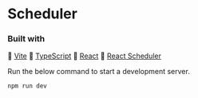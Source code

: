 # Scheduler

### Built with
🔹 [Vite](https://vitejs.dev/)
🔹 [TypeScript](https://www.typescriptlang.org/docs/)
🔹 [React](https://react.dev)
🔹 [React Scheduler](https://devexpress.github.io/devextreme-reactive/react/scheduler/docs/guides/getting-started/)

Run the below command to start a development server.
```bash
npm run dev
```
